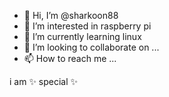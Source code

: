 - 👋 Hi, I’m @sharkoon88
- 👀 I’m interested in raspberry pi
- 🌱 I’m currently learning linux
- 💞️ I’m looking to collaborate on ...
- 📫 How to reach me ...

i am ✨ special ✨
